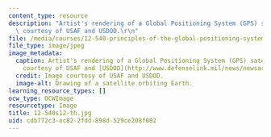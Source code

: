 ```yaml
---
content_type: resource
description: "Artist's rendering of a Global Positioning System (GPS) satellite. Image\
  \ courtesy of USAF and USDOD.\r\n"
file: /media/courses/12-540-principles-of-the-global-positioning-system-spring-2012/cdb772c3ec822fdd898d529ce208f002_12-540s12-th.jpg
file_type: image/jpeg
image_metadata:
  caption: Artist's rendering of a Global Positioning System (GPS) satellite. (Image
    courtesy of USAF and [USDOD](http://www.defenselink.mil/news/newsarticle.aspx?id=42805).)
  credit: Image courtesy of USAF and USDOD.
  image-alt: Drawing of a satellite orbiting Earth.
learning_resource_types: []
ocw_type: OCWImage
resourcetype: Image
title: 12-540s12-th.jpg
uid: cdb772c3-ec82-2fdd-898d-529ce208f002
---
```

